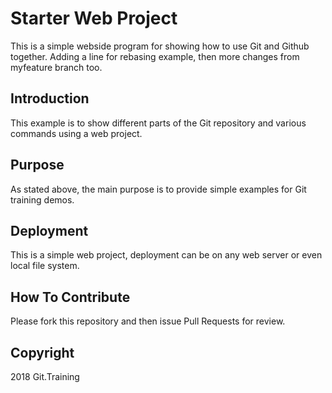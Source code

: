 # Starter Web Project

This is a simple webside program for showing how to use Git and Github together. Adding a line for rebasing example, then more changes from myfeature branch too.


## Introduction

This example is to show different parts of the Git repository and various commands using a web project.

## Purpose

As stated above, the main purpose is to provide simple examples for Git training demos.

## Deployment

This is a simple web project, deployment can be on any web server or even local file system.

## How To Contribute

Please fork this repository and then issue Pull Requests for review.

## Copyright

2018 Git.Training